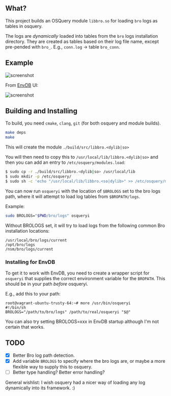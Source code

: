 ## What?

This project builds an OSQuery module `libbro.so` for loading `bro` logs as tables in osquery.

The logs are *dynamically* loaded into tables from the `bro` logs installation directory.  They are created as tables based on their 
log file name, except pre-pended with `bro_`.  E.g., `conn.log` -> table `bro_conn`.

## Example

![screenshot](https://raw.githubusercontent.com/jandre/brosquery/master/screenshot.png)

From [EnvDB](https://github.com/mephux/envdb) UI:

![screenshot](https://raw.githubusercontent.com/jandre/brosquery/master/envdb-screenshot.png)

## Building and Installing

To build, you need `cmake`, `clang`, `git` (for both osquery and module builds).

```bash
make deps
make
```

This will create the module `./build/src/libbro.<dylib|so>`

You will then need to copy this to `/usr/local/lib/libbro.<dylib|so>` and then you can add an entry to `/etc/osquery/modules.load`:

```bash
$ sudo cp -r ./build/src/libbro.<dylib|so> /usr/local/lib
$ sudo mkdir -p /etc/osquery/
$ sudo sh -c 'echo "/usr/local/lib/libbro.<so|dylib>" >> /etc/osquery/modules.load'
```

You can now run `osqueryi` with the location of `$BROLOGS` set to the bro logs path, where it will attempt to load log tables from `$BROPATH/logs`.  


Example:

```bash
sudo BROLOGS="$PWD/bro/logs" osqueryi
```

Without BROLOGS set, it will try to load logs from the following common Bro installation locations:

```
/usr/local/bro/logs/current
/opt/bro/logs
/nsm/bro/logs/current
```

### Installing for EnvDB 

To get it to work with EnvDB, you need to create a wrapper script for `osqueryi` that supplies the correct environment variable
for the `BROPATH`.  This should be in your path *before* osqueryi.

E.g., add this to your path:
```
root@vagrant-ubuntu-trusty-64:~# more /usr/bin/osqueryi
#!/bin/sh
BROLOGS="/path/to/bro/logs" /path/to/real/osqueryi "$@"
```

You can also try setting BROLOGS=xxx in EnvDB startup although I'm not certain that works.

## TODO

 * [X] Better Bro log path detection.
 * [X] Add variable `BROLOGS` to specify where the bro logs are, or maybe a more flexible way to supply this to osquery.
 * [ ] Better type handling?  Better error handling? 
 
General wishlist:  I wish osquery had a nicer way of loading any log dynamically into its framework. :)  



